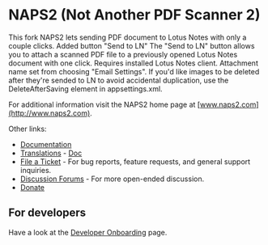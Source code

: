 # NAPS2 (Not Another PDF Scanner 2)

This fork NAPS2 lets sending PDF document to Lotus Notes with only a couple clicks.
Added button "Send to LN"
The "Send to LN" button allows you to attach a scanned PDF file to a previously opened Lotus Notes document with one click. Requires installed Lotus Notes client.
Attachment name set from choosing "Email Settings". If you'd like images to be deleted after they're sended to LN to avoid accidental duplication, use the DeleteAfterSaving element in appsettings.xml.

For additional information visit the NAPS2 home page at [www.naps2.com](http://www.naps2.com).

Other links:
- [Documentation](http://www.naps2.com/support.html)
- [Translations](http://translate.naps2.com/) - [Doc](http://www.naps2.com/doc-translations.html)
- [File a Ticket](https://sourceforge.net/p/naps2/tickets/) - For bug reports, feature requests, and general support inquiries.
- [Discussion Forums](https://sourceforge.net/p/naps2/discussion/general/) - For more open-ended discussion.
- [Donate](https://www.paypal.com/cgi-bin/webscr?cmd=_s-xclick&hosted_button_id=M77MFAP2ZV9RG)

## For developers
Have a look at the [Developer Onboarding](https://www.naps2.com/doc-dev-onboarding.html) page.
